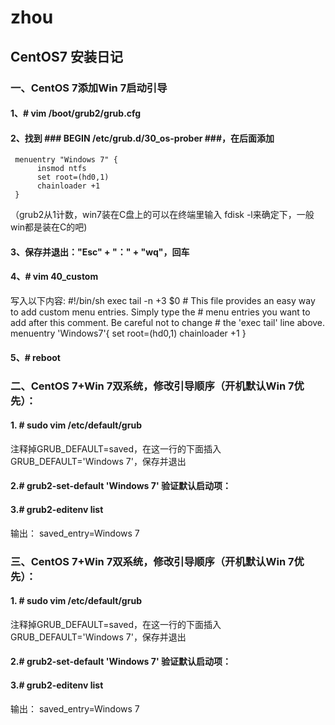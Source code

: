 # zhou
## CentOS7 安装日记

### 一、CentOS 7添加Win 7启动引导


#### 1、# vim /boot/grub2/grub.cfg
#### 2、找到  ### BEGIN /etc/grub.d/30_os-prober ###，在后面添加
     menuentry "Windows 7" {
          insmod ntfs
          set root=(hd0,1)
          chainloader +1
     }
（grub2从1计数，win7装在C盘上的可以在终端里输入 fdisk -l来确定下，一般win都是装在C的吧)
#### 3、保存并退出："Esc"    +    "："    +    "wq"，回车
#### 4、# vim 40_custom
写入以下内容:
    #!/bin/sh
    exec tail -n +3 $0
    # This file provides an easy way to add custom menu entries.  Simply type the
    # menu entries you want to add after this comment.  Be careful not to change
    # the 'exec tail' line above.
    menuentry 'Windows7'{
         set root=(hd0,1)
         chainloader +1
    }
#### 5、# reboot


### 二、CentOS 7+Win 7双系统，修改引导顺序（开机默认Win 7优先）：

#### 1. # sudo vim  /etc/default/grub
注释掉GRUB_DEFAULT=saved，在这一行的下面插入GRUB_DEFAULT='Windows 7'，保存并退出
#### 2.# grub2-set-default 'Windows 7' 验证默认启动项：
#### 3.# grub2-editenv list
输出：
     saved_entry=Windows 7


### 三、CentOS 7+Win 7双系统，修改引导顺序（开机默认Win 7优先）：

#### 1. # sudo vim  /etc/default/grub
注释掉GRUB_DEFAULT=saved，在这一行的下面插入GRUB_DEFAULT='Windows 7'，保存并退出
#### 2.# grub2-set-default 'Windows 7' 验证默认启动项：
#### 3.# grub2-editenv list
输出：
     saved_entry=Windows 7
